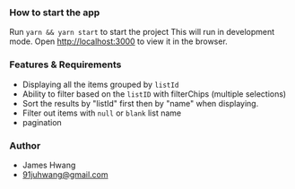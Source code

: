 ### How to start the app

Run `yarn && yarn start` to start the project
This will run in development mode.
Open [http://localhost:3000](http://localhost:3000) to view it in the browser.

### Features & Requirements
- Displaying all the items grouped by `listId`
- Ability to filter based on the `listID` with filterChips (multiple selections)
- Sort the results by "listId" first then by "name" when displaying.
- Filter out items with `null` or `blank` list name
- pagination

### Author
- James Hwang
- 91juhwang@gmail.com
